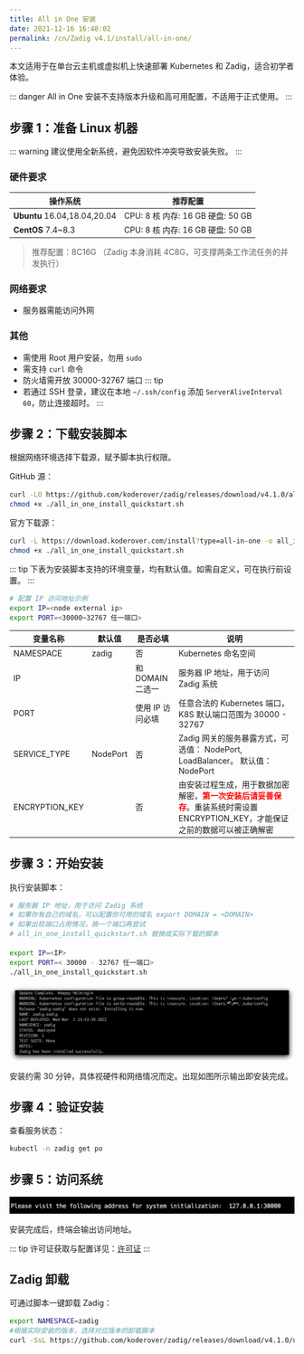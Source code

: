 ```yaml
---
title: All in One 安装
date: 2021-12-16 16:48:02
permalink: /cn/Zadig v4.1/install/all-in-one/
---
```


本文适用于在单台云主机或虚拟机上快速部署 Kubernetes 和 Zadig，适合初学者体验。

::: danger
All in One 安装不支持版本升级和高可用配置，不适用于正式使用。
:::

## 步骤 1：准备 Linux 机器

::: warning
建议使用全新系统，避免因软件冲突导致安装失败。
:::

### 硬件要求

| 操作系统 | 推荐配置 |
| --- | --- |
| **Ubuntu** 16.04,18.04,20.04 | CPU: 8 核  内存: 16 GB  硬盘: 50 GB |
| **CentOS** 7.4~8.3 | CPU: 8 核  内存: 16 GB  硬盘: 50 GB |

> 推荐配置：8C16G （Zadig 本身消耗 4C8G，可支撑两条工作流任务的并发执行）

### 网络要求
- 服务器需能访问外网

### 其他
- 需使用 Root 用户安装，勿用 `sudo`
- 需支持 `curl` 命令
- 防火墙需开放 30000-32767 端口
::: tip
- 若通过 SSH 登录，建议在本地 `~/.ssh/config` 添加 `ServerAliveInterval 60`，防止连接超时。
:::

## 步骤 2：下载安装脚本

根据网络环境选择下载源，赋予脚本执行权限。

GitHub 源：

```bash
curl -LO https://github.com/koderover/zadig/releases/download/v4.1.0/all_in_one_install_quickstart.sh
chmod +x ./all_in_one_install_quickstart.sh
```

官方下载源：

```bash
curl -L https://download.koderover.com/install?type=all-in-one -o all_in_one_install_quickstart.sh
chmod +x ./all_in_one_install_quickstart.sh
```

::: tip
下表为安装脚本支持的环境变量，均有默认值。如需自定义，可在执行前设置。
:::

```bash
# 配置 IP 访问地址示例
export IP=<node external ip>
export PORT=<30000~32767 任一端口>
```

| 变量名称                    | 默认值                       | 是否必填         | 说明                                                                                                   |
|-------------------------| ---------------------------- | ---              |------------------------------------------------------------------------------------------------------|
| NAMESPACE               | zadig                        | 否               | Kubernetes 命名空间                                                                                      |
| IP                      |                              | 和 DOMAIN 二选一 | 服务器 IP 地址，用于访问 Zadig 系统                                                                              |
| PORT                    |                              | 使用 IP 访问必填 | 任意合法的 Kubernetes 端口， K8S 默认端口范围为 30000 - 32767                                                              |
| SERVICE_TYPE            | NodePort                     | 否               | Zadig 网关的服务暴露方式，可选值： NodePort, LoadBalancer。 默认值： NodePort                                           |
| ENCRYPTION_KEY          |                              | 否               | 由安装过程生成，用于数据加密解密，<font color=#FF000 >**第一次安装后请妥善保存**</font>。重装系统时需设置 ENCRYPTION_KEY，才能保证之前的数据可以被正确解密 |

## 步骤 3：开始安装

执行安装脚本：

```bash
# 服务器 IP 地址，用于访问 Zadig 系统
# 如果你有自己的域名，可以配置你可用的域名 export DOMAIN = <DOMAIN>
# 如果出现端口占用情况，换一个端口再尝试
# all_in_one_install_quickstart.sh 替换成实际下载的脚本

export IP=<IP>
export PORT=< 30000 - 32767 任一端口>
./all_in_one_install_quickstart.sh
```

![预期安装结果](../../../_images/all_in_one_success.png)

安装约需 30 分钟，具体视硬件和网络情况而定。出现如图所示输出即安装完成。

## 步骤 4：验证安装

查看服务状态：

```bash
kubectl -n zadig get po
```

## 步骤 5：访问系统

![预期安装结果](../../../_images/get_endpoint.png)

安装完成后，终端会输出访问地址。

::: tip
许可证获取与配置详见：[许可证](/cn/Zadig%20v4.1/enterprise-mgr/#许可证)
:::

## Zadig 卸载

可通过脚本一键卸载 Zadig：

```bash
export NAMESPACE=zadig
#根据实际安装的版本，选择对应版本的卸载脚本
curl -SsL https://github.com/koderover/zadig/releases/download/v4.1.0/uninstall.sh |bash
```
